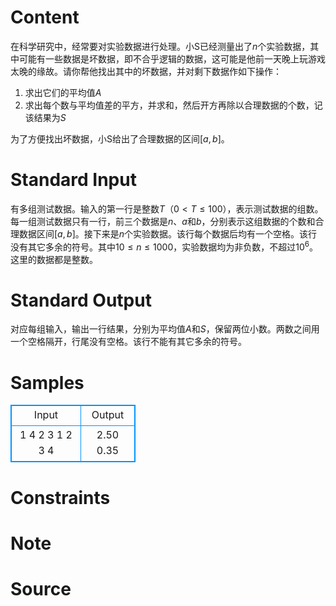 
# Content

在科学研究中，经常要对实验数据进行处理。小S已经测量出了$n$个实验数据，其中可能有一些数据是坏数据，即不合乎逻辑的数据，这可能是他前一天晚上玩游戏太晚的缘故。请你帮他找出其中的坏数据，并对剩下数据作如下操作：
1. 求出它们的平均值$A$
2. 求出每个数与平均值差的平方，并求和，然后开方再除以合理数据的个数，记该结果为$S$

为了方便找出坏数据，小S给出了合理数据的区间$[a,b]$。

# Standard Input

有多组测试数据。输入的第一行是整数$T$（$0<T\le 100$），表示测试数据的组数。每一组测试数据只有一行，前三个数据是$n$、$a$和$b$，分别表示这组数据的个数和合理数据区间$[a,b]$。接下来是$n$个实验数据。该行每个数据后均有一个空格。该行没有其它多余的符号。其中$10\le n\le 1000$，实验数据均为非负数，不超过$10^6$。这里的数据都是整数。

# Standard Output

对应每组输入，输出一行结果，分别为平均值$A$和$S$，保留两位小数。两数之间用一个空格隔开，行尾没有空格。该行不能有其它多余的符号。

# Samples

<style>
        table,table tr th, table tr td { border:1px solid #0094ff; }
        table { width: 200px; min-height: 25px; line-height: 25px; text-align: center; border-collapse: collapse;}   
    </style>
<table>
	<tr>
		<td>Input</td>
		<td>Output</td>
	</tr>
<tr><td>1
4 2 3 1 2 3 4</td><td>2.50 0.35</td></tr></table>


# Constraints



# Note



# Source


